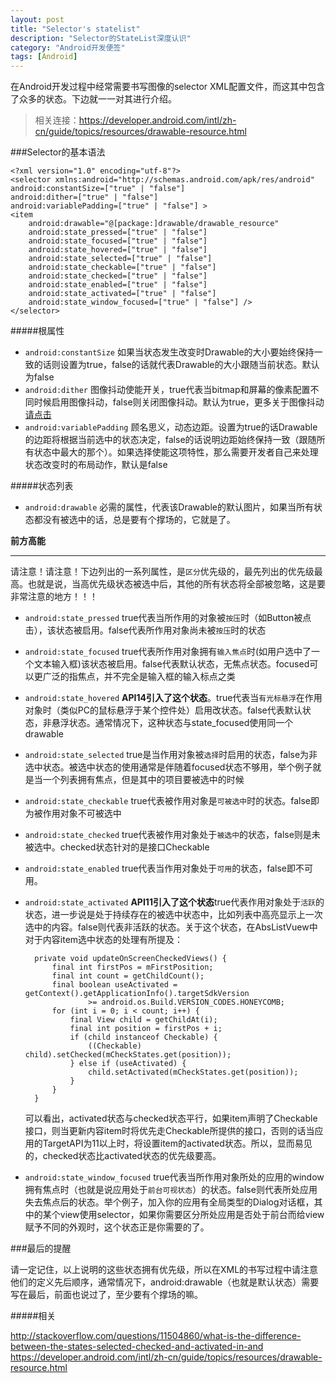 ```yaml
---
layout: post
title: "Selector's statelist"
description: "Selector的StateList深度认识"
category: "Android开发便签"
tags: [Android]
---
```



在Android开发过程中经常需要书写图像的selector XML配置文件，而这其中包含了众多的状态。下边就一一对其进行介绍。

>相关连接：https://developer.android.com/intl/zh-cn/guide/topics/resources/drawable-resource.html

###Selector的基本语法


	<?xml version="1.0" encoding="utf-8"?>
	<selector xmlns:android="http://schemas.android.com/apk/res/android"
    android:constantSize=["true" | "false"]
    android:dither=["true" | "false"]
    android:variablePadding=["true" | "false"] >
    <item
        android:drawable="@[package:]drawable/drawable_resource"
        android:state_pressed=["true" | "false"]
        android:state_focused=["true" | "false"]
        android:state_hovered=["true" | "false"]
        android:state_selected=["true" | "false"]
        android:state_checkable=["true" | "false"]
        android:state_checked=["true" | "false"]
        android:state_enabled=["true" | "false"]
        android:state_activated=["true" | "false"]
        android:state_window_focused=["true" | "false"] />
	</selector>


#####根属性

- `android:constantSize` 如果当状态发生改变时Drawable的大小要始终保持一致的话则设置为true，false的话就代表Drawable的大小跟随当前状态。默认为false
- `android:dither` 图像抖动使能开关，true代表当bitmap和屏幕的像素配置不同时候启用图像抖动，false则关闭图像抖动。默认为true，更多关于图像抖动 [请点击](http://en.wikipedia.org/wiki/Dither)
- `android:variablePadding` 顾名思义，动态边距。设置为true的话Drawable的边距将根据当前选中的状态决定，false的话说明边距始终保持一致（跟随所有状态中最大的那个）。如果选择使能这项特性，那么需要开发者自己来处理状态改变时的布局动作，默认是false

#####状态列表

- `android:drawable` 必需的属性，代表该Drawable的默认图片，如果当所有状态都没有被选中的话，总是要有个撑场的，它就是了。

**前方高能**
****

请注意！请注意！下边列出的一系列属性，是`区分`优先级的，最先列出的优先级最高。也就是说，当高优先级状态被选中后，其他的所有状态将全部被忽略，这是要非常注意的地方！！！

- `android:state_pressed` true代表当所作用的对象被`按压`时（如Button被点击），该状态被启用。false代表所作用对象尚未被`按压`时的状态
- `android:state_focused` true代表所作用对象拥有`输入焦点`时(如用户选中了一个文本输入框)该状态被启用。false代表默认状态，无焦点状态。focused可以更广泛的指焦点，并不完全是输入框的输入标点之类
- `android:state_hovered` **API14引入了这个状态**。true代表当`有光标悬浮`在作用对象时（类似PC的鼠标悬浮于某个控件处）启用改状态。false代表默认状态，非悬浮状态。通常情况下，这种状态与state_focused使用同一个drawable
- `android:state_selected` true是当作用对象被`选择`时启用的状态，false为非选中状态。被选中状态的使用通常是伴随着focused状态不够用，举个例子就是当一个列表拥有焦点，但是其中的项目要被选中的时候
- `android:state_checkable` true代表被作用对象是`可被选中`时的状态。false即为被作用对象不可被选中
- `android:state_checked` true代表被作用对象处于`被选中`的状态，false则是未被选中。checked状态针对的是接口Checkable
- `android:state_enabled` true代表当作用对象处于`可用`的状态，false即不可用。
- `android:state_activated` **API11引入了这个状态**true代表作用对象处于`活跃`的状态，进一步说是处于持续存在的被选中状态中，比如列表中高亮显示上一次选中的内容。false则代表非活跃的状态。关于这个状态，在AbsListVuew中对于内容item选中状态的处理有所提及：


		private void updateOnScreenCheckedViews() {
        	final int firstPos = mFirstPosition;
        	final int count = getChildCount();
        	final boolean useActivated = getContext().getApplicationInfo().targetSdkVersion
            	    >= android.os.Build.VERSION_CODES.HONEYCOMB;
        	for (int i = 0; i < count; i++) {
            	final View child = getChildAt(i);
            	final int position = firstPos + i;
            	if (child instanceof Checkable) {
                	((Checkable) child).setChecked(mCheckStates.get(position));
            	} else if (useActivated) {
                	child.setActivated(mCheckStates.get(position));
            	}
        	}
    	}
	
	
	可以看出，activated状态与checked状态平行，如果item声明了Checkable接口，则当更新内容item时将优先走Checkable所提供的接口，否则的话当应用的TargetAPI为11以上时，将设置item的activated状态。所以，显而易见的，checked状态比activated状态的优先级要高。
- `android:state_window_focused` true代表当所作用对象所处的应用的window拥有焦点时（也就是说应用处于`前台可视状态`）的状态。false则代表所处应用失去焦点后的状态。举个例子，加入你的应用有全局类型的Dialog对话框，其中的某个view使用selector，如果你需要区分所处应用是否处于前台而给view赋予不同的外观时，这个状态正是你需要的了。

###最后的提醒

请一定记住，以上说明的这些状态拥有优先级，所以在XML的书写过程中请注意他们的定义先后顺序，通常情况下，android:drawable（也就是默认状态）需要写在最后，前面也说过了，至少要有个撑场的嘛。

#####相关

http://stackoverflow.com/questions/11504860/what-is-the-difference-between-the-states-selected-checked-and-activated-in-and
https://developer.android.com/intl/zh-cn/guide/topics/resources/drawable-resource.html
